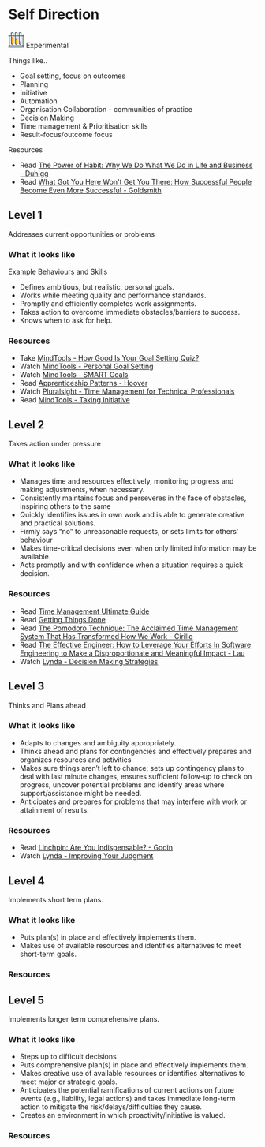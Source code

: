 # Self Direction
![Experimental](../Images/test-lab-tubes.png)  Experimental

Things like..
- Goal setting, focus on outcomes
- Planning
- Initiative
- Automation
- Organisation Collaboration - communities of practice
- Decision Making
- Time management & Prioritisation skills 
- Result-focus/outcome focus

Resources
- Read [The Power of Habit: Why We Do What We Do in Life and Business - Duhigg](https://www.amazon.com/Power-Habit-What-Life-Business/dp/081298160X)
- Read [What Got You Here Won't Get You There: How Successful People Become Even More Successful - Goldsmith](https://www.amazon.com/What-Got-Here-Wont-There/dp/1401301304)


## Level 1

Addresses current opportunities or problems

### What it looks like

Example Behaviours and Skills
- Defines ambitious, but realistic, personal goals.
- Works while meeting quality and performance standards.
- Promptly and efficiently completes work assignments.
- Takes action to overcome immediate obstacles/barriers to success. 
- Knows when to ask for help.

### Resources
- Take [MindTools - How Good Is Your Goal Setting Quiz?](https://www.mindtools.com/community/pages/article/goal-setting-quiz.php)
- Watch [MindTools - Personal Goal Setting](https://www.mindtools.com/community/pages/videos/goal-setting-transcript.php)
- Watch [MindTools - SMART Goals](https://www.mindtools.com/community/pages/article/smart-goals.php)
- Read [Apprenticeship Patterns - Hoover](https://www.amazon.com/Apprenticeship-Patterns-Guidance-Aspiring-Craftsman/dp/0596518382)
- Watch [Pluralsight - Time Management for Technical Professionals](https://app.pluralsight.com/library/courses/time-management-technical-professionals/table-of-contents)
- Read [MindTools - Taking Initiative](https://www.mindtools.com/pages/article/initiative.htm)

## Level 2

Takes action under pressure

### What it looks like

- Manages time and resources effectively, monitoring progress and making adjustments, when necessary.
- Consistently maintains focus and perseveres in the face of obstacles, inspiring others to the same
- Quickly identifies issues in own work and is able to generate creative and practical solutions.
- Firmly says “no” to unreasonable requests, or sets limits for others’ behaviour
- Makes time-critical decisions even when only limited information may be available.
- Acts promptly and with confidence when a situation requires a quick decision.

### Resources
- Read [Time Management Ultimate Guide](https://www.makingbusinessmatter.co.uk/time-management-skills-ultimate/)
- Read [Getting Things Done](https://gettingthingsdone.com/)
- Read [The Pomodoro Technique: The Acclaimed Time Management System That Has Transformed How We Work - Cirillo](https://www.amazon.com/Pomodoro-Technique-Acclaimed-Management-Transformed/dp/1524760706)
- Read [The Effective Engineer: How to Leverage Your Efforts In Software Engineering to Make a Disproportionate and Meaningful Impact - Lau](https://www.amazon.com/Effective-Engineer-Engineering-Disproportionate-Meaningful/dp/0996128107)
- Watch [Lynda - Decision Making Strategies](https://www.lynda.com/Business-Skills-tutorials/Decision-Making-Fundamentals/186697-2.html)

## Level 3

Thinks and Plans ahead

### What it looks like
- Adapts to changes and ambiguity appropriately.
- Thinks ahead and plans for contingencies and effectively prepares and organizes resources and activities
- Makes sure things aren’t left to chance; sets up contingency plans to deal with last minute changes, ensures sufficient follow-up to check on progress, uncover potential problems and identify areas where support/assistance might be needed.
- Anticipates and prepares for problems that may interfere with work or attainment of results. 

### Resources
- Read [Linchpin: Are You Indispensable? - Godin](https://www.amazon.com/Linchpin-Are-Indispensable-Seth-Godin/dp/1591844096)
- Watch [Lynda - Improving Your Judgment](https://www.lynda.com/Business-Skills-tutorials/Improving-Your-Judgment/162446-2.html)

## Level 4

Implements short term plans.

### What it looks like
- Puts plan(s) in place and effectively implements them.
- Makes use of available resources and identifies alternatives to meet short-term goals. 

### Resources

## Level 5

Implements longer term comprehensive plans. 

### What it looks like
- Steps up to difficult decisions
- Puts comprehensive plan(s) in place and effectively implements them.
- Makes creative use of available resources or identifies alternatives to meet major or strategic goals.
- Anticipates the potential ramifications of current actions on future events (e.g., liability, legal actions) and takes immediate long-term action to mitigate the risk/delays/difficulties they cause.
- Creates an environment in which proactivity/initiative is valued. 

### Resources